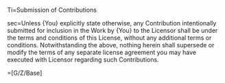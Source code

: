 Ti=Submission of Contributions

sec=Unless {You} explicitly state otherwise, any Contribution intentionally submitted for inclusion in the Work by {You} to the Licensor shall be under the terms and conditions of this License, without any additional terms or conditions. Notwithstanding the above, nothing herein shall supersede or modify the terms of any separate license agreement you may have executed with Licensor regarding such Contributions.

=[G/Z/Base]
